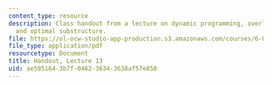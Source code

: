 ```yaml
---
content_type: resource
description: Class handout from a lecture on dynamic programming, overlapping subproblems,
  and optimal substructure.
file: https://ol-ocw-studio-app-production.s3.amazonaws.com/courses/6-00-introduction-to-computer-science-and-programming-fall-2008/ae5951643b7f046236343638af57e850_lec13.pdf
file_type: application/pdf
resourcetype: Document
title: Handout, Lecture 13
uid: ae595164-3b7f-0462-3634-3638af57e850
---
```

